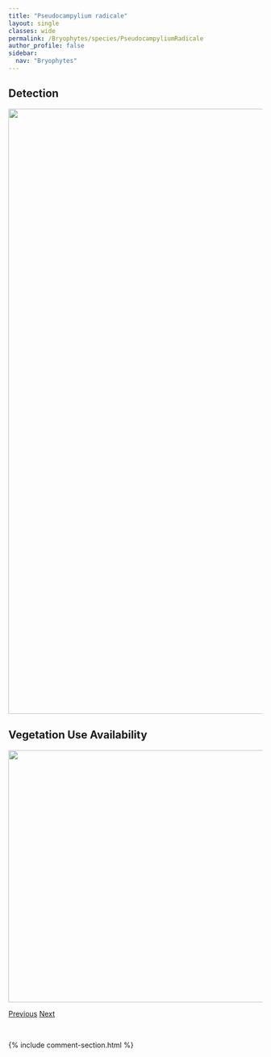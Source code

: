 ```yaml
---
title: "Pseudocampylium radicale"
layout: single
classes: wide
permalink: /Bryophytes/species/PseudocampyliumRadicale
author_profile: false
sidebar:
  nav: "Bryophytes"
---
```


<h2>Detection</h2>

<a href="https://drive.google.com/uc?export=view&id=1KFsYDEfWD5UoZ7sgkU8Kt3lHSFraM9Vm">
<img src="https://drive.google.com/uc?export=view&id=1KFsYDEfWD5UoZ7sgkU8Kt3lHSFraM9Vm" height = "1200" width = "800">
</a>


<h2>Vegetation Use Availability</h2>

<a href="https://drive.google.com/uc?export=view&id=1K_Y5u1LHkXLNOck3pMaaJ5Pwznpk0DP2">
<img src="https://drive.google.com/uc?export=view&id=1K_Y5u1LHkXLNOck3pMaaJ5Pwznpk0DP2" height = "500" width = "1000">
</a>


<a href="/DevelopmentWebsite/Bryophytes/species/PseudocalliergonTurgescens" class="pagination--pager" title="Pseudocalliergon turgescens">Previous</a> <a href="/DevelopmentWebsite/Bryophytes/species/PseudoleskeaIncurvata" class="pagination--pager" title="Pseudoleskea incurvata">Next</a>

<p>&nbsp;</p>

{% include comment-section.html %}
